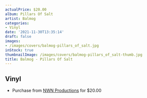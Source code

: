 ```yaml
---
actualPrice: $20.00
album: Pillars Of Salt
artist: Balmog
categories:
- Vinyl
date: '2021-11-30T13:35:14'
draft: false
images:
- /images/covers/balmog-pillars_of_salt.jpg
inStock: true
thumbnailImage: /images/covers/balmog-pillars_of_salt-thumb.jpg
title: Balmog - Pillars Of Salt
---
```


## Vinyl
* Purchase from [NWN Productions](http://shop.nwnprod.com/index.php?route=product/product&path=75&product_id=15015&sort=pd.name&order=ASC) for $20.00
